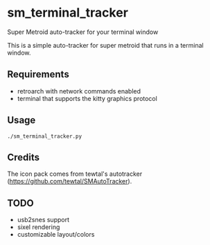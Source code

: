 sm_terminal_tracker
===================

Super Metroid auto-tracker for your terminal window

This is a simple auto-tracker for super metroid that runs in a terminal
window.

Requirements
------------

* retroarch with network commands enabled
* terminal that supports the kitty graphics protocol

Usage
-----

```
./sm_terminal_tracker.py
```

Credits
-------

The icon pack comes from tewtal's autotracker
(https://github.com/tewtal/SMAutoTracker).

TODO
----

* usb2snes support
* sixel rendering
* customizable layout/colors
